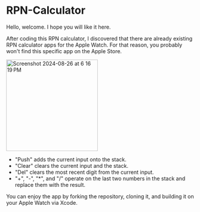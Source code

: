 # RPN-Calculator

Hello, welcome. I hope you will like it here.

After coding this RPN calculator, I discovered that there are already existing RPN calculator apps for the Apple Watch. For that reason, you probably won't find this specific app on the Apple Store. 


<img width="245" alt="Screenshot 2024-08-26 at 6 16 19 PM" src="https://github.com/user-attachments/assets/36d1f15d-f0f8-4cc9-993e-174877eac56a">


- "Push" adds the current input onto the stack.
- "Clear" clears the current input and the stack.
- "Del" clears the most recent digit from the current input.
- "+", "-", "*", and "/" operate on the last two numbers in the stack and replace them with the result. 

 You can enjoy the app by forking the repository, cloning it, and building it on your Apple Watch via Xcode. 
